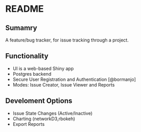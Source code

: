 # README

## Sumamry

A feature/bug tracker, for issue tracking through a project.

## Functionality

- UI is a web-based Shiny app
- Postgres backend
- Secure User Registration and Authentication [@bormanjo] 
- Modes: Issue Creator, Issue Viewer and Reports

## Develoment Options

- Issue State Changes (Active/Inactive)
- Charting (networkD3,rbokeh)
- Export Reports
